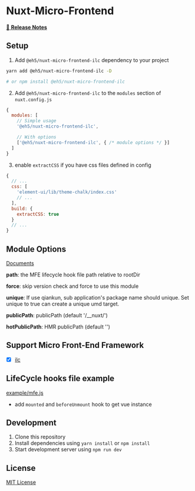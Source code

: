 # Nuxt-Micro-Frontend

[📖 **Release Notes**](./CHANGELOG.md)

## Setup

1. Add `@eh5/nuxt-micro-frontend-ilc` dependency to your project

```bash
yarn add @eh5/nuxt-micro-frontend-ilc -D 

# or npm install @eh5/nuxt-micro-frontend-ilc
```

2. Add `@eh5/nuxt-micro-frontend-ilc` to the `modules` section of `nuxt.config.js`

```js
{
  modules: [
    // Simple usage
    '@eh5/nuxt-micro-frontend-ilc',

    // With options
    ['@eh5/nuxt-micro-frontend-ilc', { /* module options */ }]
  ]
}
```

3. enable `extractCSS` if you have css files defined in config

```js
{
  // ...
  css: [
    'element-ui/lib/theme-chalk/index.css'
    // ...
  ],
  build: {
    extractCSS: true
  }
  // ...
}
```

## Module Options

[Documents](https://github.com/lianghx-319/micro-nuxt/blob/master/lib/module.js)

**path**: the MFE lifecycle hook file path relative to rootDir

**force**: skip version check and force to use this module

**unique**: If use qiankun, sub application's package name should unique. Set unique to true can create a unique umd target.

**publicPath**: publicPath (default '/__nuxt/')

**hotPublicPath**: HMR publicPath (default '')

## Support Micro Front-End Framework
- [x] [ilc](https://github.com/namecheap/ilc)

## LifeCycle hooks file example
[example/mfe.js](example/mfe.js)

- add `mounted` and `beforeUnmount` hook to get vue instance

## Development

1. Clone this repository
2. Install dependencies using `yarn install` or `npm install`
3. Start development server using `npm run dev`

## License

[MIT License](./LICENSE)
